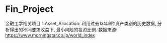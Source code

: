 # Fin_Project
金融工学相关项目 
1.Asset_Allocation: 利用过去13年9种资产类别的历史数据, 分析得出的不同要求收益下, 最小风险的投资比例. 数据来源: https://www.morningstar.co.jp/world_index

